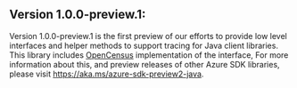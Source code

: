 ## Version 1.0.0-preview.1:

Version 1.0.0-preview.1 is the first preview of our efforts to provide low level interfaces and helper methods to support tracing for Java client libraries. This library includes [OpenCensus](https://opencensus.io/) implementation of the interface,
    For more information about this, and preview releases of other Azure SDK libraries, please visit
https://aka.ms/azure-sdk-preview2-java.
